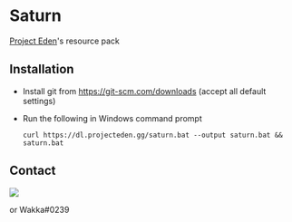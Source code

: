# Saturn
[Project Eden](https://projecteden.gg)'s resource pack

## Installation
- Install git from https://git-scm.com/downloads (accept all default settings)
- Run the following in Windows command prompt
    
  `curl https://dl.projecteden.gg/saturn.bat --output saturn.bat && saturn.bat`
  
## Contact
[<img src="https://discordapp.com/api/guilds/132680070480396288/widget.png?style=banner3">](https://discord.bnn.gg)

or Wakka#0239
